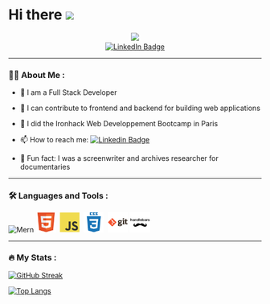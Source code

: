 


<h1>
  Hi there
  <img src="https://media.giphy.com/media/hvRJCLFzcasrR4ia7z/giphy.gif" width="30px"/>
</h1>

<div id="header" align="center">
  <img src="https://media.giphy.com/media/QLzImGMAHffcJ2Xl4I/giphy.gif" width="100"/>
  <div id="badges">
    <a href="https://www.linkedin.com/in/lucile-tronczyk/">
      <img src="https://img.shields.io/badge/LinkedIn-blue?style=for-the-badge&logo=linkedin&logoColor=white" alt="LinkedIn Badge"/>
    </a>
  </div>
</div>

---

### :woman_technologist: About Me :

- :space_invader: I am a Full Stack Developer 

- :telescope: I can contribute to frontend and backend for building web applications

- :seedling: I did the Ironhack Web Developpement Bootcamp in Paris

- :mailbox: How to reach me: [![Linkedin Badge](https://img.shields.io/badge/-Lucile-blue?style=flat&logo=Linkedin&logoColor=white)]([your-linkedin-url](https://www.linkedin.com/in/lucile-tronczyk/))

- :mushroom: Fun fact: I was a screenwriter and archives researcher for documentaries

---

### :hammer_and_wrench: Languages and Tools :

<div>
  <img src="https://res.cloudinary.com/dsioshcio/image/upload/v1670944889/MERN-logo_fx0noa.png" title="Mern" **alt="Mern"  height="50"/>
  <img src="https://github.com/devicons/devicon/blob/master/icons/html5/html5-original.svg" title="HTML5" alt="HTML" width="40" height="40"/>&nbsp;
  <img src="https://github.com/devicons/devicon/blob/master/icons/javascript/javascript-original.svg" title="JavaScript" alt="JavaScript" width="40" height="40"/>&nbsp;
  <img src="https://github.com/devicons/devicon/blob/master/icons/css3/css3-plain-wordmark.svg"  title="CSS3" alt="CSS" width="40" height="40"/>&nbsp;
  <img src="https://github.com/devicons/devicon/blob/master/icons/git/git-original-wordmark.svg" title="Git" **alt="Git" width="40" height="40"/>
  <img src="https://raw.githubusercontent.com/devicons/devicon/1119b9f84c0290e0f0b38982099a2bd027a48bf1/icons/handlebars/handlebars-original-wordmark.svg" title="Handlebars" alt="Handlebars" width="40" height="40"/>&nbsp;
</div>

---

### :fire: My Stats :

[![GitHub Streak](http://github-readme-streak-stats.herokuapp.com?user=luciletech&theme=dark&background=000000)](https://git.io/streak-stats)

[![Top Langs](https://github-readme-stats.vercel.app/api/top-langs/?username=luciletech&layout=compact&theme=vision-friendly-dark)](https://github.com/anuraghazra/github-readme-stats)

